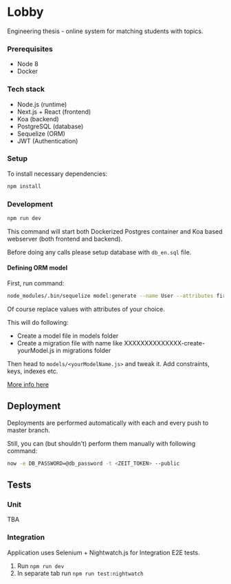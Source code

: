 # Lobby

Engineering thesis - online system for matching students with topics.

### Prerequisites

* Node 8
* Docker

### Tech stack

* Node.js (runtime)
* Next.js + React (frontend)
* Koa (backend)
* PostgreSQL (database)
* Sequelize (ORM)
* JWT (Authentication)

### Setup

To install necessary dependencies:

```bash
npm install
```

### Development

```bash
npm run dev
```

This command will start both Dockerized Postgres container and Koa based
webserver (both frontend and backend).

Before doing any calls please setup database with `db_en.sql` file.

#### Defining ORM model

First, run command:

```bash
node_modules/.bin/sequelize model:generate --name User --attributes firstName:string,lastName:string,email:string
```

Of course replace values with attributes of your choice.

This will do following:

* Create a model file in models folder
* Create a migration file with name like XXXXXXXXXXXXXX-create-yourModel.js in
  migrations folder

Then head to `models/<yourModelName.js>` and tweak it. Add constraints, keys,
indexes etc.

[More info here](http://docs.sequelizejs.com/manual/tutorial/models-definition.html)

## Deployment

Deployments are performed automatically with each and every push to master
branch.

Still, you can (but shouldn't) perform them manually with following command:

```bash
now -e DB_PASSWORD=@db_password -t <ZEIT_TOKEN> --public
```

## Tests
### Unit 

TBA

### Integration
Application uses Selenium + Nightwatch.js for Integration E2E tests.

1. Run `npm run dev`
2. In separate tab run `npm run test:nightwatch`
